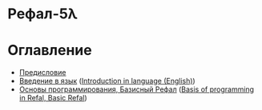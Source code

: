 # Рефал-5λ

# Оглавление
* [Предисловие](1-foreword.md)
* [Введение в язык](2-intro.md) ([Introduction in language (English)](2-intro.en.md))
* [Основы программирования, Базисный Рефал](3-basics.md)
  ([Basis of programming in Refal, Basic Refal](3-basics.md))
